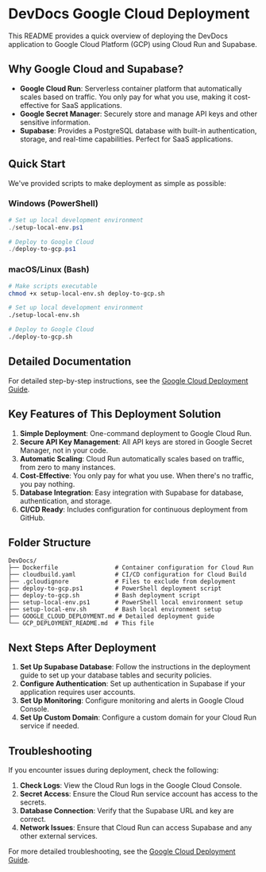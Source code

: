 # DevDocs Google Cloud Deployment

This README provides a quick overview of deploying the DevDocs application to Google Cloud Platform (GCP) using Cloud Run and Supabase.

## Why Google Cloud and Supabase?

- **Google Cloud Run**: Serverless container platform that automatically scales based on traffic. You only pay for what you use, making it cost-effective for SaaS applications.
- **Google Secret Manager**: Securely store and manage API keys and other sensitive information.
- **Supabase**: Provides a PostgreSQL database with built-in authentication, storage, and real-time capabilities. Perfect for SaaS applications.

## Quick Start

We've provided scripts to make deployment as simple as possible:

### Windows (PowerShell)

```powershell
# Set up local development environment
./setup-local-env.ps1

# Deploy to Google Cloud
./deploy-to-gcp.ps1
```

### macOS/Linux (Bash)

```bash
# Make scripts executable
chmod +x setup-local-env.sh deploy-to-gcp.sh

# Set up local development environment
./setup-local-env.sh

# Deploy to Google Cloud
./deploy-to-gcp.sh
```

## Detailed Documentation

For detailed step-by-step instructions, see the [Google Cloud Deployment Guide](./GOOGLE_CLOUD_DEPLOYMENT.md).

## Key Features of This Deployment Solution

1. **Simple Deployment**: One-command deployment to Google Cloud Run.
2. **Secure API Key Management**: All API keys are stored in Google Secret Manager, not in your code.
3. **Automatic Scaling**: Cloud Run automatically scales based on traffic, from zero to many instances.
4. **Cost-Effective**: You only pay for what you use. When there's no traffic, you pay nothing.
5. **Database Integration**: Easy integration with Supabase for database, authentication, and storage.
6. **CI/CD Ready**: Includes configuration for continuous deployment from GitHub.

## Folder Structure

```
DevDocs/
├── Dockerfile                # Container configuration for Cloud Run
├── cloudbuild.yaml           # CI/CD configuration for Cloud Build
├── .gcloudignore             # Files to exclude from deployment
├── deploy-to-gcp.ps1         # PowerShell deployment script
├── deploy-to-gcp.sh          # Bash deployment script
├── setup-local-env.ps1       # PowerShell local environment setup
├── setup-local-env.sh        # Bash local environment setup
├── GOOGLE_CLOUD_DEPLOYMENT.md # Detailed deployment guide
└── GCP_DEPLOYMENT_README.md  # This file
```

## Next Steps After Deployment

1. **Set Up Supabase Database**: Follow the instructions in the deployment guide to set up your database tables and security policies.
2. **Configure Authentication**: Set up authentication in Supabase if your application requires user accounts.
3. **Set Up Monitoring**: Configure monitoring and alerts in Google Cloud Console.
4. **Set Up Custom Domain**: Configure a custom domain for your Cloud Run service if needed.

## Troubleshooting

If you encounter issues during deployment, check the following:

1. **Check Logs**: View the Cloud Run logs in the Google Cloud Console.
2. **Secret Access**: Ensure the Cloud Run service account has access to the secrets.
3. **Database Connection**: Verify that the Supabase URL and key are correct.
4. **Network Issues**: Ensure that Cloud Run can access Supabase and any other external services.

For more detailed troubleshooting, see the [Google Cloud Deployment Guide](./GOOGLE_CLOUD_DEPLOYMENT.md).
